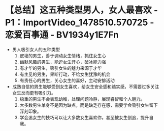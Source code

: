 # 【总结】这五种类型男人，女人最喜欢 - P1：ImportVideo_1478510.570725 - 恋爱百事通 - BV1934y1E7Fn

-   男人吸引女人的五种类型
    1.  皮壞的男生，善于调动女生情绪，抓住女生心
    2.  幽默风趣的男生，能逗女生开心，破冰能力强
    3.  有才华的男生，吸引女生的魅力来源于才华
    4.  有主见的男生，果断行动，不给女生犹豫的机会
    5.  有责任心的男生，关心女生的喜好，主动安排活动
-   成熟自信的男生能够受到女生喜欢，给女生安全感和踏实感，不需要过多关注女生反而更有吸引力。
    1.  稳重的男生不会表现幼稚，处理问题冷静，展现睿智和个人魅力。
    2.  大多数男生单身不是因为缺点，而是缺乏存在感，需要学会吸引女生留下深刻印象。
    3.  学会追女生的技巧可以让大多数女生喜欢你，甚至被女生倒追，提升自我。